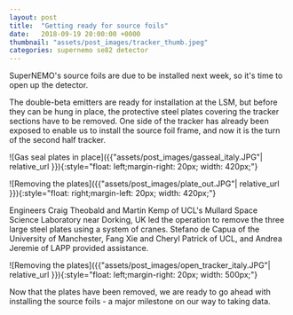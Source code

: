 ```yaml
---
layout: post
title:  "Getting ready for source foils"
date:   2018-09-19 20:00:00 +0000
thumbnail: "assets/post_images/tracker_thumb.jpeg"
categories: supernemo se82 detector
---
```


SuperNEMO's source foils are due to be installed next week, so it's time to open up the detector.

The double-beta emitters are ready for installation at the LSM, but before they can be hung in place, the protective steel plates covering the tracker sections have to be removed. One side of the tracker has already been exposed to enable us to install the source foil frame, and now it is the turn of the second half tracker.

![Gas seal plates in place]({{"assets/post_images/gasseal_italy.JPG"| relative_url }}){:style="float: left;margin-right: 20px; width: 420px;"} 


![Removing the plates]({{"assets/post_images/plate_out.JPG"| relative_url }}){:style="float: right;margin-left: 20px; width: 420px;"} 

Engineers Craig Theobald and Martin Kemp of UCL's Mullard Space Science Laboratory near Dorking, UK led the operation to remove the three large steel plates using a system of cranes. Stefano de Capua of the University of Manchester, Fang Xie and Cheryl Patrick of UCL, and Andrea Jeremie of LAPP provided assistance.

![Removing the plates]({{"assets/post_images/open_tracker_italy.JPG"| relative_url }}){:style="float: left;margin-right: 20px; width: 500px;"} 

Now that the plates have been removed, we are ready to go ahead with installing the source foils - a major milestone on our way to taking data.
